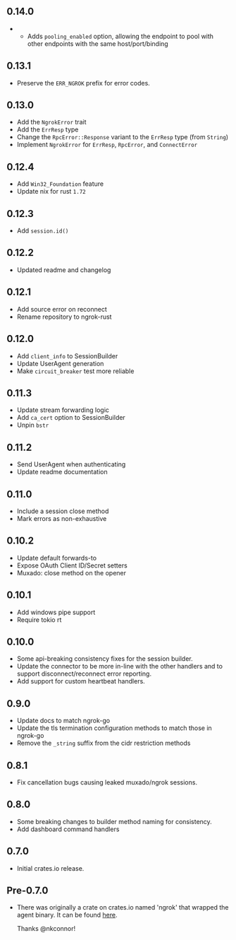 ## 0.14.0
- - Adds `pooling_enabled` option, allowing the endpoint to pool with other endpoints with the same host/port/binding

## 0.13.1

- Preserve the `ERR_NGROK` prefix for error codes.

## 0.13.0

- Add the `NgrokError` trait
- Add the `ErrResp` type
- Change the `RpcError::Response` variant to the `ErrResp` type (from `String`)
- Implement `NgrokError` for `ErrResp`, `RpcError`, and `ConnectError`

## 0.12.4

- Add `Win32_Foundation` feature
- Update nix for rust `1.72`

## 0.12.3

- Add `session.id()`

## 0.12.2

- Updated readme and changelog

## 0.12.1

- Add source error on reconnect
- Rename repository to ngrok-rust

## 0.12.0

- Add `client_info` to SessionBuilder
- Update UserAgent generation
- Make `circuit_breaker` test more reliable

## 0.11.3

- Update stream forwarding logic
- Add `ca_cert` option to SessionBuilder
- Unpin `bstr`

## 0.11.2

- Send UserAgent when authenticating
- Update readme documentation

## 0.11.0

- Include a session close method
- Mark errors as non-exhaustive

## 0.10.2

- Update default forwards-to
- Expose OAuth Client ID/Secret setters
- Muxado: close method on the opener

## 0.10.1

- Add windows pipe support
- Require tokio rt

## 0.10.0

- Some api-breaking consistency fixes for the session builder.
- Update the connector to be more in-line with the other handlers and to support
  disconnect/reconnect error reporting.
- Add support for custom heartbeat handlers.

## 0.9.0

- Update docs to match ngrok-go
- Update the tls termination configuration methods to match those in ngrok-go
- Remove the `_string` suffix from the cidr restriction methods

## 0.8.1

- Fix cancellation bugs causing leaked muxado/ngrok sessions.

## 0.8.0

- Some breaking changes to builder method naming for consistency.
- Add dashboard command handlers

## 0.7.0

- Initial crates.io release.

## Pre-0.7.0

- There was originally a crate on crates.io named 'ngrok' that wrapped the agent
  binary. It can be found [here](https://github.com/nkconnor/ngrok).

  Thanks @nkconnor!
